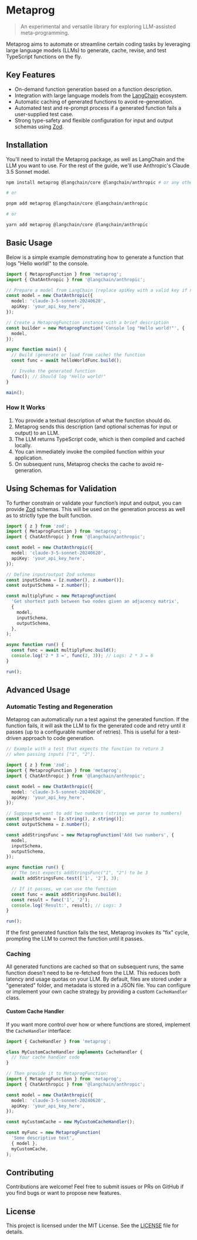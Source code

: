 # Metaprog

> An experimental and versatile library for exploring LLM-assisted meta-programming.

Metaprog aims to automate or streamline certain coding tasks by leveraging large language models (LLMs) to generate, cache, revise, and test TypeScript functions on the fly.

## Key Features

- On-demand function generation based on a function description.
- Integration with large language models from the [LangChain](https://github.com/hwchase17/langchain) ecosystem.
- Automatic caching of generated functions to avoid re-generation.
- Automated test and re-prompt process if a generated function fails a user-supplied test case.
- Strong type-safety and flexible configuration for input and output schemas using [Zod](https://github.com/colinhacks/zod).

## Installation

You'll need to install the Metaprog package, as well as LangChain and the LLM you want to use. For the rest of the guide, we'll use Anthropic's Claude 3.5 Sonnet model.

```bash
npm install metaprog @langchain/core @langchain/anthropic # or any other LLM provider

# or

pnpm add metaprog @langchain/core @langchain/anthropic

# or

yarn add metaprog @langchain/core @langchain/anthropic
```

## Basic Usage

Below is a simple example demonstrating how to generate a function that logs "Hello world!" to the console.

```typescript
import { MetaprogFunction } from 'metaprog';
import { ChatAnthropic } from '@langchain/anthropic';

// Prepare a model from LangChain (replace apiKey with a valid key if necessary)
const model = new ChatAnthropic({
  model: 'claude-3-5-sonnet-20240620',
  apiKey: 'your_api_key_here',
});

// Create a MetaprogFunction instance with a brief description
const builder = new MetaprogFunction('Console log "Hello world!"', {
  model,
});

async function main() {
  // Build (generate or load from cache) the function
  const func = await helloWorldFunc.build();

  // Invoke the generated function
  func(); // Should log "Hello world!"
}

main();
```

### How It Works

1. You provide a textual description of what the function should do.
2. Metaprog sends this description (and optional schemas for input or output) to an LLM.
3. The LLM returns TypeScript code, which is then compiled and cached locally.
4. You can immediately invoke the compiled function within your application.
5. On subsequent runs, Metaprog checks the cache to avoid re-generation.

## Using Schemas for Validation

To further constrain or validate your function’s input and output, you can provide [Zod](https://github.com/colinhacks/zod) schemas. This will be used on the generation process as well as to strictly type the built function.

```typescript
import { z } from 'zod';
import { MetaprogFunction } from 'metaprog';
import { ChatAnthropic } from '@langchain/anthropic';

const model = new ChatAnthropic({
  model: 'claude-3-5-sonnet-20240620',
  apiKey: 'your_api_key_here',
});

// Define input/output Zod schemas
const inputSchema = [z.number(), z.number()];
const outputSchema = z.number();

const multiplyFunc = new MetaprogFunction(
  'Get shortest path between two nodes given an adjacency matrix',
  {
    model,
    inputSchema,
    outputSchema,
  },
);

async function run() {
  const func = await multiplyFunc.build();
  console.log('2 * 3 =', func(2, 3)); // Logs: 2 * 3 = 6
}

run();
```

## Advanced Usage

### Automatic Testing and Regeneration

Metaprog can automatically run a test against the generated function. If the function fails, it will ask the LLM to fix the generated code and retry until it passes (up to a configurable number of retries). This is useful for a test-driven approach to code generation.

```typescript
// Example with a test that expects the function to return 3
// when passing inputs ["1", "2"].

import { z } from 'zod';
import { MetaprogFunction } from 'metaprog';
import { ChatAnthropic } from '@langchain/anthropic';

const model = new ChatAnthropic({
  model: 'claude-3-5-sonnet-20240620',
  apiKey: 'your_api_key_here',
});

// Suppose we want to add two numbers (strings we parse to numbers)
const inputSchema = [z.string(), z.string()];
const outputSchema = z.number();

const addStringsFunc = new MetaprogFunction('Add two numbers', {
  model,
  inputSchema,
  outputSchema,
});

async function run() {
  // The test expects addStringsFunc("1", "2") to be 3
  await addStringsFunc.test(['1', '2'], 3);

  // If it passes, we can use the function
  const func = await addStringsFunc.build();
  const result = func('1', '2');
  console.log('Result:', result); // Logs: 3
}

run();
```

If the first generated function fails the test, Metaprog invokes its "fix" cycle, prompting the LLM to correct the function until it passes.

### Caching

All generated functions are cached so that on subsequent runs, the same function doesn’t need to be re-fetched from the LLM. This reduces both latency and usage quotas on your LLM. By default, files are stored under a "generated" folder, and metadata is stored in a JSON file. You can configure or implement your own cache strategy by providing a custom `CacheHandler` class.

#### Custom Cache Handler

If you want more control over how or where functions are stored, implement the `CacheHandler` interface:

```typescript
import { CacheHandler } from 'metaprog';

class MyCustomCacheHandler implements CacheHandler {
  // Your cache handler code
}

// Then provide it to MetaprogFunction:
import { MetaprogFunction } from 'metaprog';
import { ChatAnthropic } from '@langchain/anthropic';

const model = new ChatAnthropic({
  model: 'claude-3-5-sonnet-20240620',
  apiKey: 'your_api_key_here',
});

const myCustomCache = new MyCustomCacheHandler();

const myFunc = new MetaprogFunction(
  'Some descriptive text',
  { model },
  myCustomCache,
);
```

## Contributing

Contributions are welcome! Feel free to submit issues or PRs on GitHub if you find bugs or want to propose new features.

## License

This project is licensed under the MIT License. See the [LICENSE](./LICENSE) file for details.
